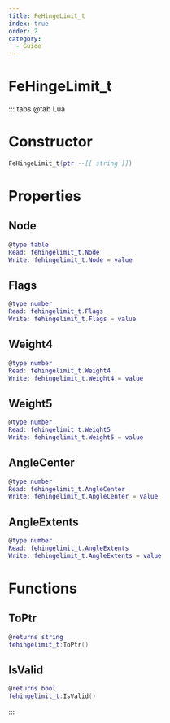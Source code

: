 ```yaml
---
title: FeHingeLimit_t
index: true
order: 2
category:
  - Guide
---
```


# FeHingeLimit_t

::: tabs
@tab Lua
# Constructor
```lua
FeHingeLimit_t(ptr --[[ string ]])
```
# Properties
## Node 
```lua
@type table
Read: fehingelimit_t.Node
Write: fehingelimit_t.Node = value
```
## Flags 
```lua
@type number
Read: fehingelimit_t.Flags
Write: fehingelimit_t.Flags = value
```
## Weight4 
```lua
@type number
Read: fehingelimit_t.Weight4
Write: fehingelimit_t.Weight4 = value
```
## Weight5 
```lua
@type number
Read: fehingelimit_t.Weight5
Write: fehingelimit_t.Weight5 = value
```
## AngleCenter 
```lua
@type number
Read: fehingelimit_t.AngleCenter
Write: fehingelimit_t.AngleCenter = value
```
## AngleExtents 
```lua
@type number
Read: fehingelimit_t.AngleExtents
Write: fehingelimit_t.AngleExtents = value
```
# Functions
## ToPtr
```lua
@returns string
fehingelimit_t:ToPtr()
```
## IsValid
```lua
@returns bool
fehingelimit_t:IsValid()
```

:::